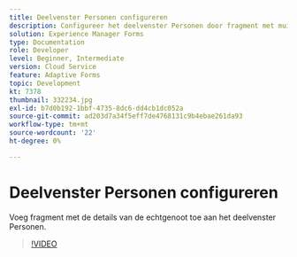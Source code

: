 ```yaml
---
title: Deelvenster Personen configureren
description: Configureer het deelvenster Personen door fragment met muisdetails toe te voegen.
solution: Experience Manager Forms
type: Documentation
role: Developer
level: Beginner, Intermediate
version: Cloud Service
feature: Adaptive Forms
topic: Development
kt: 7378
thumbnail: 332234.jpg
exl-id: b7d0b192-1bbf-4735-8dc6-dd4cb1dc052a
source-git-commit: ad203d7a34f5eff7de4768131c9b4ebae261da93
workflow-type: tm+mt
source-wordcount: '22'
ht-degree: 0%

---
```


# Deelvenster Personen configureren

Voeg fragment met de details van de echtgenoot toe aan het deelvenster Personen.

>[!VIDEO](https://video.tv.adobe.com/v/332234?quality=12&learn=on)
